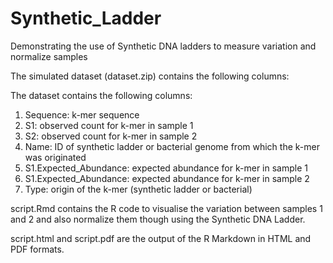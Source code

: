 # Synthetic_Ladder
Demonstrating the use of Synthetic DNA ladders to measure variation and normalize samples

The simulated dataset (dataset.zip) contains the following columns:

The dataset contains the following columns:

1) Sequence: k-mer sequence 
2) S1: observed count for k-mer in sample 1  
3) S2: observed count for k-mer in sample 2  
4) Name: ID of synthetic ladder or bacterial genome from which the k-mer was originated   
5) S1.Expected_Abundance: expected abundance for k-mer in sample 1  
6) S1.Expected_Abundance: expected abundance for k-mer in sample 2  
7) Type: origin of the k-mer (synthetic ladder or bacterial) 

script.Rmd contains the R code to visualise the variation between samples 1 and 2 and also normalize them though using the Synthetic DNA Ladder.

script.html and script.pdf are the output of the R Markdown in HTML and PDF formats.
